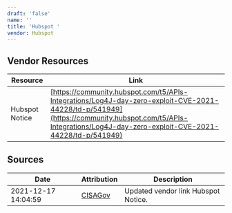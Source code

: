 ```yaml
---
draft: 'false'
name: ''
title: 'Hubspot '
vendor: Hubspot
---
```


## Vendor Resources
| Resource | Link |
| --- | --- |
| Hubspot Notice | [https://community.hubspot.com/t5/APIs-Integrations/Log4J-day-zero-exploit-CVE-2021-44228/td-p/541949](https://community.hubspot.com/t5/APIs-Integrations/Log4J-day-zero-exploit-CVE-2021-44228/td-p/541949) |



## Sources
| Date | Attribution | Description |
| --- | --- | --- |
| 2021-12-17 14:04:59 | [CISAGov](https://raw.githubusercontent.com/cisagov/log4j-affected-db/develop/README.md) | Updated vendor link Hubspot Notice.  |
